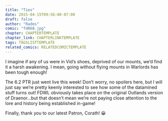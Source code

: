 ```yaml
---
title: "Ties"
date: 2015-04-15T09:56:00-07:00
draft: false
author: "Rades"
comic: "fd068.jpg"
chapter: CHAPTERTEMPLATE
chapter_link: CHAPTERLINKTEMPLATE
tags: TAGSLISTTEMPLATE
related_comics: RELATEDCOMICTEMPLATE
---
```


I imagine if any of us were in Vid’s shoes, deprived of our mounts, we’d find it a harsh awakening. I mean, going without flying mounts in Warlords has been tough enough!


The 6.2 PTR just went live this week! Don’t worry, no spoilers here, but I will just say we’re pretty keenly interested to see how some of the datamined stuff turns out! FDWL obviously takes place on the original Outlands version of Draenor…but that doesn’t mean we’re not paying close attention to the lore and history being established in-game!


Finally, thank you to our latest Patron, Corath! 😀

